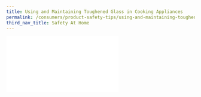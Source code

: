 ```yaml
---
title: Using and Maintaining Toughened Glass in Cooking Appliances
permalink: /consumers/product-safety-tips/using-and-maintaining-toughened-glass-in-cooking-appliances
third_nav_title: Safety At Home
---
```

![toughened glass brochure](/images/product-safety-tips/toughened-glass-brochure.pdf)
